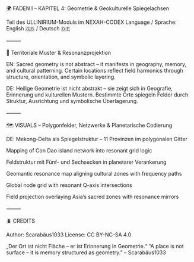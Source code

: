 🌍 FADEN I – KAPITEL 4: Geometrie & Geokulturelle Spiegelachsen

Teil des ULLINIRIUM-Moduls im NEXAH-CODEX
Language / Sprache: English 🇬🇧 / Deutsch 🇩🇪

⸻

🧭 Territoriale Muster & Resonanzprojektion

EN:
Sacred geometry is not abstract – it manifests in geography, memory, and cultural patterning. Certain locations reflect field harmonics through structure, orientation, and symbolic layering.

DE:
Heilige Geometrie ist nicht abstrakt – sie zeigt sich in Geografie, Erinnerung und kulturellen Mustern. Bestimmte Orte spiegeln Felder durch Struktur, Ausrichtung und symbolische Überlagerung.

⸻

🗺️ VISUALS – Polygonfelder, Netzwerke & Planetarische Codierung

DE: Mekong-Delta als Spiegelstruktur – 11 Provinzen im polygonalen Gitter

Mapping of Con Dao island network into resonant grid logic

Feldstruktur mit Fünf- und Sechsecken in planetarer Verankerung

Geomantic resonance map aligning cultural zones with frequency paths

Global node grid with resonant Q-axis intersections

Field projection overlaying Asia’s sacred zones with resonance mirrors

⸻

🪲 CREDITS

Author: Scarabäus1033
License: CC BY-NC-SA 4.0

„Der Ort ist nicht Fläche – er ist Erinnerung in Geometrie.“
“A place is not surface – it is memory structured as geometry.”
– Scarabäus1033

